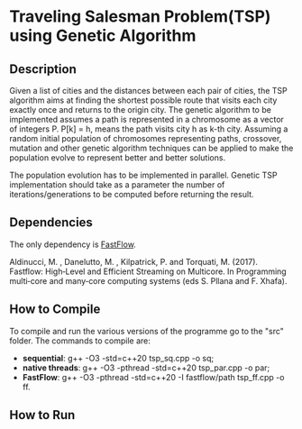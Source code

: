 # Traveling Salesman Problem(TSP) using Genetic Algorithm

## Description
Given a list of cities and the distances between each pair of cities, the TSP algorithm aims at finding the shortest possible route that visits each city exactly once and returns to the origin city. 
The genetic
algorithm to be implemented assumes a path is represented in a chromosome as a vector of integers P. P[k] = h, means the path visits city h as k-th city. Assuming a random initial population of chromosomes representing paths, crossover, mutation and other genetic algorithm techniques can be applied to make the population evolve to represent better and better solutions. 

The population evolution has to be implemented in parallel. Genetic TSP implementation should take as a parameter the number of iterations/generations to be computed before returning the result.

## Dependencies
The only dependency is [FastFlow](https://github.com/fastflow/fastflow).

Aldinucci, M. , Danelutto, M. , Kilpatrick, P. and Torquati, M. (2017). Fastflow: High‐Level and Efficient Streaming on Multicore. In Programming multi‐core and many‐core computing systems (eds S. Pllana and F. Xhafa).

## How to Compile 
To compile and run the various versions of the programme go to the "src" folder.
The commands to compile are:
- **sequential**: g++ -O3 -std=c++20 tsp\_sq.cpp -o sq;
- **native threads**: g++ -O3 -pthread -std=c++20 tsp\_par.cpp -o par;
- **FastFlow**: g++ -O3 -pthread -std=c++20 -I fastflow/path tsp\_ff.cpp -o ff.

## How to Run
